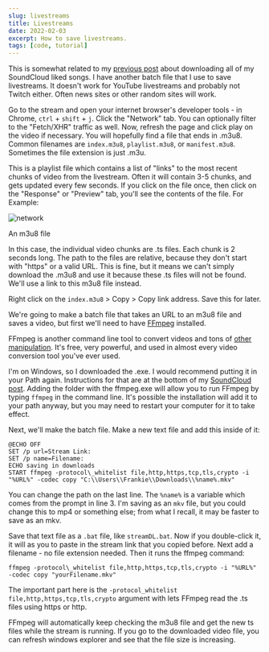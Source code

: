 ```yaml
---
slug: livestreams
title: Livestreams
date: 2022-02-03
excerpt: How to save livestreams.
tags: [code, tutorial]
---
```


<script>
  import Image from "$lib/components/base/image.svelte";
  import CodeBlock from "$lib/components/blog/code-block.svelte";
</script>

This is somewhat related to my [previous post](https://blog.ihtfy.com/post/soundcloud-likes/) about downloading all of my SoundCloud liked songs. I have another batch file that I use to save livestreams. It doesn't work for YouTube livestreams and probably not Twitch either. Often news sites or other random sites will work.

Go to the stream and open your internet browser's developer tools - in Chrome, `ctrl` + `shift` + `j`. Click the "Network" tab. You can optionally filter to the "Fetch/XHR" traffic as well. Now, refresh the page and click play on the video if necessary. You will hopefully find a file that ends in .m3u8. Common filenames are `index.m3u8`, `playlist.m3u8`, or `manifest.m3u8`. Sometimes the file extension is just .m3u.

This is a playlist file which contains a list of "links" to the most recent chunks of video from the livestream. Often it will contain 3-5 chunks, and gets updated every few seconds. If you click on the file once, then click on the "Response" or "Preview" tab, you'll see the contents of the file. For Example:

<Image
  path="posts/{slug}"
  filename="m3u8-snapshot"
  figcaption="network"
  alt="network"
/>

An m3u8 file

In this case, the individual video chunks are .ts files. Each chunk is 2 seconds long. The path to the files are relative, because they don't start with "https" or a valid URL. This is fine, but it means we can't simply download the .m3u8 and use it because these .ts files will not be found. We'll use a link to this m3u8 file instead.

Right click on the `index.m3u8` > Copy > Copy link address. Save this for later.

We're going to make a batch file that takes an URL to an m3u8 file and saves a video, but first we'll need to have [FFmpeg](https://ffmpeg.org/download.html) installed.

FFmpeg is another command line tool to convert videos and tons of [other manipulation](https://ffmpeg.org/about.html). It's free, very powerful, and used in almost every video conversion tool you've ever used.

I'm on Windows, so I downloaded the .exe. I would recommend putting it in your Path again. Instructions for that are at the bottom of my [SoundCloud post](https://blog.ihtfy.com/post/soundcloud-likes/). Adding the folder with the ffmpeg.exe will allow you to run FFmpeg by typing `ffmpeg` in the command line. It's possible the installation will add it to your path anyway, but you may need to restart your computer for it to take effect.

Next, we'll make the batch file. Make a new text file and add this inside of it:

<CodeBlock filename="streamDL.bat" lang="batch">

```batch
@ECHO OFF
SET /p url=Stream Link:
SET /p name=Filename:
ECHO saving in downloads
START ffmpeg -protocol\_whitelist file,http,https,tcp,tls,crypto -i "%URL%" -codec copy "C:\\Users\\Frankie\\Downloads\\%name%.mkv"
```

</CodeBlock>

You can change the path on the last line. The `%name%` is a variable which comes from the prompt in line 3. I'm saving as an `mkv` file, but you could change this to mp4 or something else; from what I recall, it may be faster to save as an mkv.

Save that text file as a `.bat` file, like `streamDL.bat`. Now if you double-click it, it will as you to paste in the stream link that you copied before. Next add a filename - no file extension needed. Then it runs the ffmpeg command:

<CodeBlock filename="streamDL.bat" lang="batch">

```batch
ffmpeg -protocol\_whitelist file,http,https,tcp,tls,crypto -i "%URL%" -codec copy "yourFilename.mkv"
```

</CodeBlock>

The important part here is the `-protocol_whitelist file,http,https,tcp,tls,crypto` argument with lets FFmpeg read the .ts files using https or http.

FFmpeg will automatically keep checking the m3u8 file and get the new ts files while the stream is running. If you go to the downloaded video file, you can refresh windows explorer and see that the file size is increasing.
